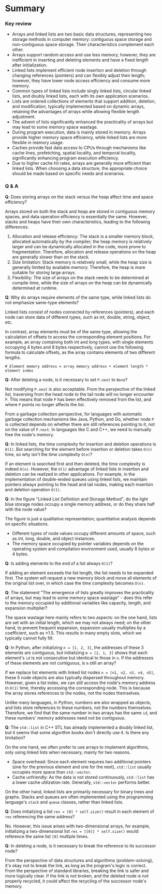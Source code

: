 # Summary

### Key review

- Arrays and linked lists are two basic data structures, representing two storage methods in computer memory: contiguous space storage and non-contiguous space storage. Their characteristics complement each other.
- Arrays support random access and use less memory; however, they are inefficient in inserting and deleting elements and have a fixed length after initialization.
- Linked lists implement efficient node insertion and deletion through changing references (pointers) and can flexibly adjust their length; however, they have lower node access efficiency and consume more memory.
- Common types of linked lists include singly linked lists, circular linked lists, and doubly linked lists, each with its own application scenarios.
- Lists are ordered collections of elements that support addition, deletion, and modification, typically implemented based on dynamic arrays, retaining the advantages of arrays while allowing flexible length adjustment.
- The advent of lists significantly enhanced the practicality of arrays but may lead to some memory space wastage.
- During program execution, data is mainly stored in memory. Arrays provide higher memory space efficiency, while linked lists are more flexible in memory usage.
- Caches provide fast data access to CPUs through mechanisms like cache lines, prefetching, spatial locality, and temporal locality, significantly enhancing program execution efficiency.
- Due to higher cache hit rates, arrays are generally more efficient than linked lists. When choosing a data structure, the appropriate choice should be made based on specific needs and scenarios.

### Q & A

**Q**: Does storing arrays on the stack versus the heap affect time and space efficiency?

Arrays stored on both the stack and heap are stored in contiguous memory spaces, and data operation efficiency is essentially the same. However, stacks and heaps have their own characteristics, leading to the following differences.

1. Allocation and release efficiency: The stack is a smaller memory block, allocated automatically by the compiler; the heap memory is relatively larger and can be dynamically allocated in the code, more prone to fragmentation. Therefore, allocation and release operations on the heap are generally slower than on the stack.
2. Size limitation: Stack memory is relatively small, while the heap size is generally limited by available memory. Therefore, the heap is more suitable for storing large arrays.
3. Flexibility: The size of arrays on the stack needs to be determined at compile-time, while the size of arrays on the heap can be dynamically determined at runtime.

**Q**: Why do arrays require elements of the same type, while linked lists do not emphasize same-type elements?

Linked lists consist of nodes connected by references (pointers), and each node can store data of different types, such as int, double, string, object, etc.

In contrast, array elements must be of the same type, allowing the calculation of offsets to access the corresponding element positions. For example, an array containing both int and long types, with single elements occupying 4 bytes and 8 bytes respectively, cannot use the following formula to calculate offsets, as the array contains elements of two different lengths.

```shell
# Element memory address = array memory address + element length * element index
```

**Q**: After deleting a node, is it necessary to set `P.next` to `None`?

Not modifying `P.next` is also acceptable. From the perspective of the linked list, traversing from the head node to the tail node will no longer encounter `P`. This means that node `P` has been effectively removed from the list, and where `P` points no longer affects the list.

From a garbage collection perspective, for languages with automatic garbage collection mechanisms like Java, Python, and Go, whether node `P` is collected depends on whether there are still references pointing to it, not on the value of `P.next`. In languages like C and C++, we need to manually free the node's memory.

**Q**: In linked lists, the time complexity for insertion and deletion operations is `O(1)`. But searching for the element before insertion or deletion takes `O(n)` time, so why isn't the time complexity `O(n)`?

If an element is searched first and then deleted, the time complexity is indeed `O(n)`. However, the `O(1)` advantage of linked lists in insertion and deletion can be realized in other applications. For example, in the implementation of double-ended queues using linked lists, we maintain pointers always pointing to the head and tail nodes, making each insertion and deletion operation `O(1)`.

**Q**: In the figure "Linked List Definition and Storage Method", do the light blue storage nodes occupy a single memory address, or do they share half with the node value?

The figure is just a qualitative representation; quantitative analysis depends on specific situations.

- Different types of node values occupy different amounts of space, such as int, long, double, and object instances.
- The memory space occupied by pointer variables depends on the operating system and compilation environment used, usually 8 bytes or 4 bytes.

**Q**: Is adding elements to the end of a list always `O(1)`?

If adding an element exceeds the list length, the list needs to be expanded first. The system will request a new memory block and move all elements of the original list over, in which case the time complexity becomes `O(n)`.

**Q**: The statement "The emergence of lists greatly improves the practicality of arrays, but may lead to some memory space wastage" - does this refer to the memory occupied by additional variables like capacity, length, and expansion multiplier?

The space wastage here mainly refers to two aspects: on the one hand, lists are set with an initial length, which we may not always need; on the other hand, to prevent frequent expansion, expansion usually multiplies by a coefficient, such as $\times 1.5$. This results in many empty slots, which we typically cannot fully fill.

**Q**: In Python, after initializing `n = [1, 2, 3]`, the addresses of these 3 elements are contiguous, but initializing `m = [2, 1, 3]` shows that each element's `id` is not consecutive but identical to those in `n`. If the addresses of these elements are not contiguous, is `m` still an array?

If we replace list elements with linked list nodes `n = [n1, n2, n3, n4, n5]`, these 5 node objects are also typically dispersed throughout memory. However, given a list index, we can still access the node's memory address in `O(1)` time, thereby accessing the corresponding node. This is because the array stores references to the nodes, not the nodes themselves.

Unlike many languages, in Python, numbers are also wrapped as objects, and lists store references to these numbers, not the numbers themselves. Therefore, we find that the same number in two arrays has the same `id`, and these numbers' memory addresses need not be contiguous.

**Q**: The `std::list` in C++ STL has already implemented a doubly linked list, but it seems that some algorithm books don't directly use it. Is there any limitation?

On the one hand, we often prefer to use arrays to implement algorithms, only using linked lists when necessary, mainly for two reasons.

- Space overhead: Since each element requires two additional pointers (one for the previous element and one for the next), `std::list` usually occupies more space than `std::vector`.
- Cache unfriendly: As the data is not stored continuously, `std::list` has a lower cache utilization rate. Generally, `std::vector` performs better.

On the other hand, linked lists are primarily necessary for binary trees and graphs. Stacks and queues are often implemented using the programming language's `stack` and `queue` classes, rather than linked lists.

**Q**: Does initializing a list `res = [0] * self.size()` result in each element of `res` referencing the same address?

No. However, this issue arises with two-dimensional arrays, for example, initializing a two-dimensional list `res = [[0]] * self.size()` would reference the same list `[0]` multiple times.

**Q**: In deleting a node, is it necessary to break the reference to its successor node?

From the perspective of data structures and algorithms (problem-solving), it's okay not to break the link, as long as the program's logic is correct. From the perspective of standard libraries, breaking the link is safer and more logically clear. If the link is not broken, and the deleted node is not properly recycled, it could affect the recycling of the successor node's memory.
